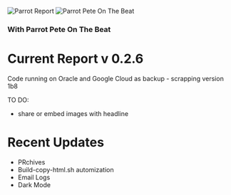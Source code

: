 ![Parrot Report](https://c1t1zen.com/PR/PARROT_REPORT2_D.png)
![Parrot Pete On The Beat](https://c1t1zen.com/PR/PARROT_NEWS.jpg)

### With Parrot Pete On The Beat

# **Current Report v 0.2.6**

Code running on Oracle and Google Cloud as backup - scrapping version 1b8

TO DO:

* share or embed images with headline

# Recent Updates

* PRchives
* Build-copy-html.sh automization
* Email Logs
* Dark Mode